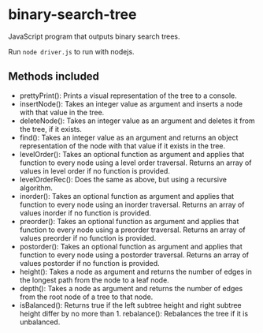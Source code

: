 # binary-search-tree
JavaScript program that outputs binary search trees.

Run `node driver.js` to run with nodejs.

## Methods included

- prettyPrint(): Prints a visual representation of the tree to a console.
- insertNode(): Takes an integer value as argument and inserts a node with that value in the tree.
- deleteNode(): Takes an integer value as an argument and deletes it from the tree, if it exists.
- find(): Takes an integer value as an argument and returns an object representation of the node with that value if it exists in the tree.
- levelOrder(): Takes an optional function as argument and applies that function to every node using a level order traversal. Returns an array of values in level order if no function is provided.
- levelOrderRec(): Does the same as above, but using a recursive algorithm.
- inorder(): Takes an optional function as argument and applies that function to every node using an inorder traversal. Returns an array of values inorder if no function is provided.
- preorder(): Takes an optional function as argument and applies that function to every node using a preorder traversal. Returns an array of values preorder if no function is provided.
- postorder(): Takes an optional function as argument and applies that function to every node using a postorder traversal. Returns an array of values postorder if no function is provided.
- height(): Takes a node as argument and returns the number of edges in the longest path from the node to a leaf node.
- depth(): Takes a node as argument and returns the number of edges from the root node of a tree to that node.
- isBalanced(): Returns true if the left subtree height and right subtree height differ by no more than 1.
rebalance(): Rebalances the tree if it is unbalanced.  

